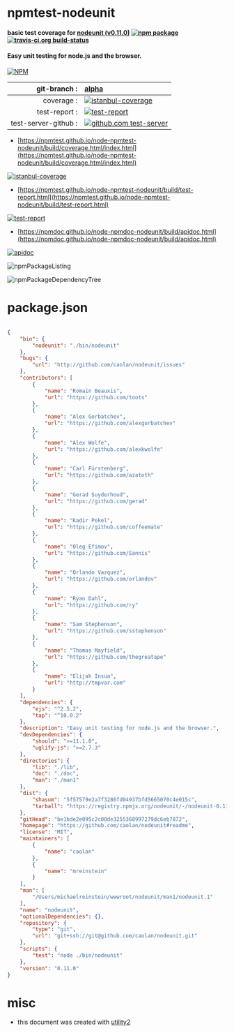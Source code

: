 # npmtest-nodeunit

#### basic test coverage for  [nodeunit (v0.11.0)](https://github.com/caolan/nodeunit#readme)  [![npm package](https://img.shields.io/npm/v/npmtest-nodeunit.svg?style=flat-square)](https://www.npmjs.org/package/npmtest-nodeunit) [![travis-ci.org build-status](https://api.travis-ci.org/npmtest/node-npmtest-nodeunit.svg)](https://travis-ci.org/npmtest/node-npmtest-nodeunit)

#### Easy unit testing for node.js and the browser.

[![NPM](https://nodei.co/npm/nodeunit.png?downloads=true&downloadRank=true&stars=true)](https://www.npmjs.com/package/nodeunit)

| git-branch : | [alpha](https://github.com/npmtest/node-npmtest-nodeunit/tree/alpha)|
|--:|:--|
| coverage : | [![istanbul-coverage](https://npmtest.github.io/node-npmtest-nodeunit/build/coverage.badge.svg)](https://npmtest.github.io/node-npmtest-nodeunit/build/coverage.html/index.html)|
| test-report : | [![test-report](https://npmtest.github.io/node-npmtest-nodeunit/build/test-report.badge.svg)](https://npmtest.github.io/node-npmtest-nodeunit/build/test-report.html)|
| test-server-github : | [![github.com test-server](https://npmtest.github.io/node-npmtest-nodeunit/GitHub-Mark-32px.png)](https://npmtest.github.io/node-npmtest-nodeunit/build/app/index.html) | | build-artifacts : | [![build-artifacts](https://npmtest.github.io/node-npmtest-nodeunit/glyphicons_144_folder_open.png)](https://github.com/npmtest/node-npmtest-nodeunit/tree/gh-pages/build)|

- [https://npmtest.github.io/node-npmtest-nodeunit/build/coverage.html/index.html](https://npmtest.github.io/node-npmtest-nodeunit/build/coverage.html/index.html)

[![istanbul-coverage](https://npmtest.github.io/node-npmtest-nodeunit/build/screenCapture.buildCi.browser.%252Ftmp%252Fbuild%252Fcoverage.lib.html.png)](https://npmtest.github.io/node-npmtest-nodeunit/build/coverage.html/index.html)

- [https://npmtest.github.io/node-npmtest-nodeunit/build/test-report.html](https://npmtest.github.io/node-npmtest-nodeunit/build/test-report.html)

[![test-report](https://npmtest.github.io/node-npmtest-nodeunit/build/screenCapture.buildCi.browser.%252Ftmp%252Fbuild%252Ftest-report.html.png)](https://npmtest.github.io/node-npmtest-nodeunit/build/test-report.html)

- [https://npmdoc.github.io/node-npmdoc-nodeunit/build/apidoc.html](https://npmdoc.github.io/node-npmdoc-nodeunit/build/apidoc.html)

[![apidoc](https://npmdoc.github.io/node-npmdoc-nodeunit/build/screenCapture.buildCi.browser.%252Ftmp%252Fbuild%252Fapidoc.html.png)](https://npmdoc.github.io/node-npmdoc-nodeunit/build/apidoc.html)

![npmPackageListing](https://npmtest.github.io/node-npmtest-nodeunit/build/screenCapture.npmPackageListing.svg)

![npmPackageDependencyTree](https://npmtest.github.io/node-npmtest-nodeunit/build/screenCapture.npmPackageDependencyTree.svg)



# package.json

```json

{
    "bin": {
        "nodeunit": "./bin/nodeunit"
    },
    "bugs": {
        "url": "http://github.com/caolan/nodeunit/issues"
    },
    "contributors": [
        {
            "name": "Romain Beauxis",
            "url": "https://github.com/toots"
        },
        {
            "name": "Alex Gorbatchev",
            "url": "https://github.com/alexgorbatchev"
        },
        {
            "name": "Alex Wolfe",
            "url": "https://github.com/alexkwolfe"
        },
        {
            "name": "Carl Fürstenberg",
            "url": "https://github.com/azatoth"
        },
        {
            "name": "Gerad Suyderhoud",
            "url": "https://github.com/gerad"
        },
        {
            "name": "Kadir Pekel",
            "url": "https://github.com/coffeemate"
        },
        {
            "name": "Oleg Efimov",
            "url": "https://github.com/Sannis"
        },
        {
            "name": "Orlando Vazquez",
            "url": "https://github.com/orlandov"
        },
        {
            "name": "Ryan Dahl",
            "url": "https://github.com/ry"
        },
        {
            "name": "Sam Stephenson",
            "url": "https://github.com/sstephenson"
        },
        {
            "name": "Thomas Mayfield",
            "url": "https://github.com/thegreatape"
        },
        {
            "name": "Elijah Insua",
            "url": "http://tmpvar.com"
        }
    ],
    "dependencies": {
        "ejs": "^2.5.2",
        "tap": "^10.0.2"
    },
    "description": "Easy unit testing for node.js and the browser.",
    "devDependencies": {
        "should": ">=11.1.0",
        "uglify-js": ">=2.7.3"
    },
    "directories": {
        "lib": "./lib",
        "doc": "./doc",
        "man": "./man1"
    },
    "dist": {
        "shasum": "5f57579e2a7f3286fd04937bfd5665070c4e015c",
        "tarball": "https://registry.npmjs.org/nodeunit/-/nodeunit-0.11.0.tgz"
    },
    "gitHead": "be1bde2e095c2c08de3255368997279dc6eb7872",
    "homepage": "https://github.com/caolan/nodeunit#readme",
    "license": "MIT",
    "maintainers": [
        {
            "name": "caolan"
        },
        {
            "name": "mreinstein"
        }
    ],
    "man": [
        "/Users/michaelreinstein/wwwroot/nodeunit/man1/nodeunit.1"
    ],
    "name": "nodeunit",
    "optionalDependencies": {},
    "repository": {
        "type": "git",
        "url": "git+ssh://git@github.com/caolan/nodeunit.git"
    },
    "scripts": {
        "test": "node ./bin/nodeunit"
    },
    "version": "0.11.0"
}
```



# misc
- this document was created with [utility2](https://github.com/kaizhu256/node-utility2)
